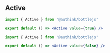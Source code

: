 ## Active

```jsx
import { Active } from '@authink/bottlejs'

export default () => <Active value={true} />
```

```jsx
import { Active } from '@authink/bottlejs'

export default () => <Active value={false} />
```
